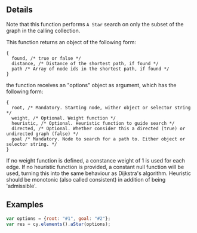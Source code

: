 ## Details

Note that this function performs `A Star` search on only the subset of the graph in the calling collection.

This function returns an object of the following form:

```
{
  found, /* true or false */
  distance, /* Distance of the shortest path, if found */
  path /* Array of node ids in the shortest path, if found */
}
```

the function receives an "options" object as argument, which has the following form:

```
{
  root, /* Mandatory. Starting node, wither object or selector string */
  weight, /* Optional. Weight function */
  heuristic, /* Optional. Heuristic function to guide search */
  directed, /* Optional. Whether consider this a directed (true) or undirected graph (false) */
  goal /* Mandatory. Node to search for a path to. Either object or selector string. */
}
```

If no weight function is defined, a constance weight of 1 is used for each edge. 
If no heuristic function is provided, a constant null function will be used, turning this into the same behaviour as Dijkstra's algorithm. Heuristic should be monotonic (also called consistent) in addition of being 'admissible'.


## Examples

```js
var options = {root: "#1", goal: "#2"};
var res = cy.elements().aStar(options);
```